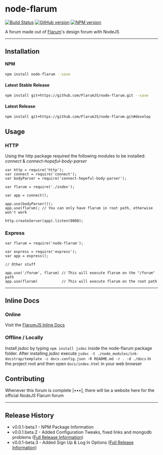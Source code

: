 # node-flarum


[![Build Status](https://travis-ci.org/FlarumJS/node-flarum.svg?branch=master)](https://travis-ci.org/FlarumJS/node-flarum) [![GitHub version](https://badge.fury.io/gh/FlarumJS%2Fnode-flarum.svg)](https://badge.fury.io/gh/FlarumJS%2Fnode-flarum) [![NPM version](https://badge.fury.io/js/node-flarum.svg)](https://badge.fury.io/js/node-flarum)

A forum made out of [Flarum](http://flarum.org)'s design forum with NodeJS

---

## Installation

#### NPM
```sh
npm install node-flarum --save
```

#### Latest Stable Release
```sh
npm install git+https://github.com/FlarumJS/node-flarum.git --save
```

#### Latest Release
```sh
npm install git+https://github.com/FlarumJS/node-flarum.git#develop
```

## Usage

### HTTP

Using the http package required the following modules to be installed: *connect* & *connect-hopeful-body-parser*

```node
var http = require('http');
var connect = require('connect');
var bodyParser = require('connect-hopeful-body-parser');

var flarum = require('./index');

var app = connect();

app.use(bodyParser());
app.use(flarum); // You can only have flarum in root path, otherwise won't work

http.createServer(app).listen(8080);
```

### Express

```node
var flarum = require('node-flarum');

var express = require('express');
var app = express();

// Other stuff

app.use('/forum', flarum) // This will execute flarum on the "/forum" path
app.use(flarum)           // This will execute flarum on the root path
```

---

## Inline Docs

### Online
Visit the [FlarumJS Inline Docs](http://flarumjs.github.io/docs/)

### Offline / Locally
Install *jsdoc* by typing `npm install jsdoc` inside the node-flarum package folder. After installing *jsdoc* execute
```jsdoc -t ./node_modules/ink-docstrap/template -c docs.config.json -R README.md -r . -d ./docs```
in the project root and then open `docs/index.html` in your web browser



## Contributing

Whenever this forum is complete [•••], there will be a website here for the official *NodeJS* Flarum forum

---

## Release History

* v0.0.1-beta.1 - NPM Package Information
* v0.0.1.beta.2 - Added Configuration Tweaks, fixed links and mongodb problems ([Full Release Information](https://github.com/FlarumJS/node-flarum/releases/tag/v0.0.1-beta.2))
* v0.0.1-beta.3 - Added Sign Up & Log In Options ([Full Release Information](https://github.com/FlarumJS/node-flarum/releases/tag/v0.0.1-beta.3))
